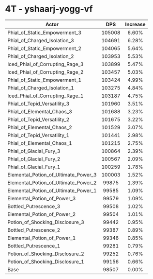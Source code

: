 # 4T - yshaarj-yogg-vf
| Actor | DPS | Increase |
|---|:---:|:---:|
|Phial_of_Static_Empowerment_3|105008|6.60%|
|Phial_of_Charged_Isolation_3|104691|6.28%|
|Phial_of_Static_Empowerment_2|104065|5.64%|
|Phial_of_Charged_Isolation_2|103953|5.53%|
|Iced_Phial_of_Corrupting_Rage_3|103899|5.47%|
|Iced_Phial_of_Corrupting_Rage_2|103457|5.03%|
|Phial_of_Static_Empowerment_1|103424|4.99%|
|Phial_of_Charged_Isolation_1|103275|4.84%|
|Iced_Phial_of_Corrupting_Rage_1|103187|4.75%|
|Phial_of_Tepid_Versatility_3|101960|3.51%|
|Phial_of_Elemental_Chaos_3|101688|3.23%|
|Phial_of_Tepid_Versatility_2|101675|3.22%|
|Phial_of_Elemental_Chaos_2|101529|3.07%|
|Phial_of_Tepid_Versatility_1|101441|2.98%|
|Phial_of_Elemental_Chaos_1|101215|2.75%|
|Phial_of_Glacial_Fury_3|100864|2.39%|
|Phial_of_Glacial_Fury_2|100567|2.09%|
|Phial_of_Glacial_Fury_1|100259|1.78%|
|Elemental_Potion_of_Ultimate_Power_3|100003|1.52%|
|Elemental_Potion_of_Ultimate_Power_2|99875|1.39%|
|Elemental_Potion_of_Ultimate_Power_1|99585|1.09%|
|Elemental_Potion_of_Power_3|99579|1.09%|
|Bottled_Putrescence_3|99508|1.02%|
|Elemental_Potion_of_Power_2|99504|1.01%|
|Potion_of_Shocking_Disclosure_3|99442|0.95%|
|Bottled_Putrescence_2|99387|0.89%|
|Elemental_Potion_of_Power_1|99346|0.85%|
|Bottled_Putrescence_1|99281|0.79%|
|Potion_of_Shocking_Disclosure_2|99252|0.76%|
|Potion_of_Shocking_Disclosure_1|99156|0.66%|
|Base|98507|0.00%|
